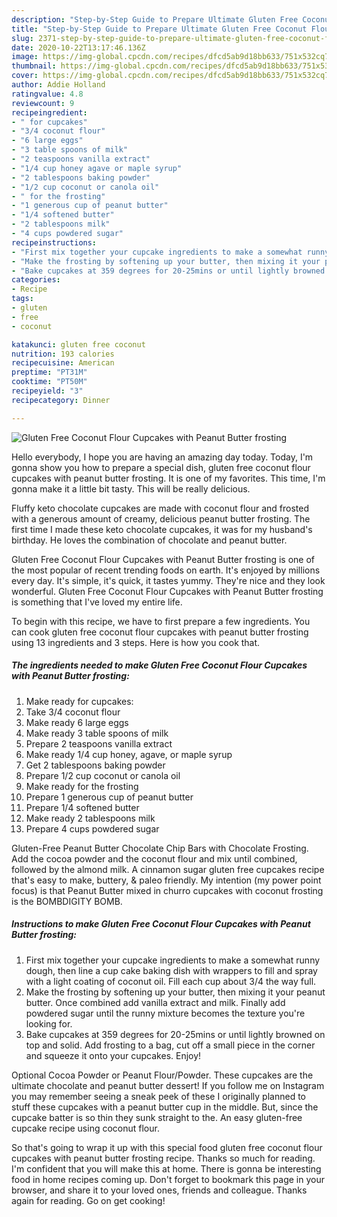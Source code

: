 ```yaml
---
description: "Step-by-Step Guide to Prepare Ultimate Gluten Free Coconut Flour Cupcakes with Peanut Butter frosting"
title: "Step-by-Step Guide to Prepare Ultimate Gluten Free Coconut Flour Cupcakes with Peanut Butter frosting"
slug: 2371-step-by-step-guide-to-prepare-ultimate-gluten-free-coconut-flour-cupcakes-with-peanut-butter-frosting
date: 2020-10-22T13:17:46.136Z
image: https://img-global.cpcdn.com/recipes/dfcd5ab9d18bb633/751x532cq70/gluten-free-coconut-flour-cupcakes-with-peanut-butter-frosting-recipe-main-photo.jpg
thumbnail: https://img-global.cpcdn.com/recipes/dfcd5ab9d18bb633/751x532cq70/gluten-free-coconut-flour-cupcakes-with-peanut-butter-frosting-recipe-main-photo.jpg
cover: https://img-global.cpcdn.com/recipes/dfcd5ab9d18bb633/751x532cq70/gluten-free-coconut-flour-cupcakes-with-peanut-butter-frosting-recipe-main-photo.jpg
author: Addie Holland
ratingvalue: 4.8
reviewcount: 9
recipeingredient:
- " for cupcakes"
- "3/4 coconut flour"
- "6 large eggs"
- "3 table spoons of milk"
- "2 teaspoons vanilla extract"
- "1/4 cup honey agave or maple syrup"
- "2 tablespoons baking powder"
- "1/2 cup coconut or canola oil"
- " for the frosting"
- "1 generous cup of peanut butter"
- "1/4 softened butter"
- "2 tablespoons milk"
- "4 cups powdered sugar"
recipeinstructions:
- "First mix together your cupcake ingredients to make a somewhat runny dough, then line a cup cake baking dish with wrappers to fill and spray with a light coating of coconut oil. Fill each cup about 3/4 the way full."
- "Make the frosting by softening up your butter, then mixing it your peanut butter. Once combined add vanilla extract and milk. Finally add powdered sugar until the runny mixture becomes the texture you&#39;re looking for."
- "Bake cupcakes at 359 degrees for 20-25mins or until lightly browned on top and solid. Add frosting to a bag, cut off a small piece in the corner and squeeze it onto your cupcakes. Enjoy!"
categories:
- Recipe
tags:
- gluten
- free
- coconut

katakunci: gluten free coconut 
nutrition: 193 calories
recipecuisine: American
preptime: "PT31M"
cooktime: "PT50M"
recipeyield: "3"
recipecategory: Dinner

---
```



![Gluten Free Coconut Flour Cupcakes with Peanut Butter frosting](https://img-global.cpcdn.com/recipes/dfcd5ab9d18bb633/751x532cq70/gluten-free-coconut-flour-cupcakes-with-peanut-butter-frosting-recipe-main-photo.jpg)

Hello everybody, I hope you are having an amazing day today. Today, I'm gonna show you how to prepare a special dish, gluten free coconut flour cupcakes with peanut butter frosting. It is one of my favorites. This time, I'm gonna make it a little bit tasty. This will be really delicious.

Fluffy keto chocolate cupcakes are made with coconut flour and frosted with a generous amount of creamy, delicious peanut butter frosting. The first time I made these keto chocolate cupcakes, it was for my husband&#39;s birthday. He loves the combination of chocolate and peanut butter.

Gluten Free Coconut Flour Cupcakes with Peanut Butter frosting is one of the most popular of recent trending foods on earth. It's enjoyed by millions every day. It's simple, it's quick, it tastes yummy. They're nice and they look wonderful. Gluten Free Coconut Flour Cupcakes with Peanut Butter frosting is something that I've loved my entire life.


To begin with this recipe, we have to first prepare a few ingredients. You can cook gluten free coconut flour cupcakes with peanut butter frosting using 13 ingredients and 3 steps. Here is how you cook that.

<!--inarticleads1-->

##### The ingredients needed to make Gluten Free Coconut Flour Cupcakes with Peanut Butter frosting:

1. Make ready  for cupcakes:
1. Take 3/4 coconut flour
1. Make ready 6 large eggs
1. Make ready 3 table spoons of milk
1. Prepare 2 teaspoons vanilla extract
1. Make ready 1/4 cup honey, agave, or maple syrup
1. Get 2 tablespoons baking powder
1. Prepare 1/2 cup coconut or canola oil
1. Make ready  for the frosting
1. Prepare 1 generous cup of peanut butter
1. Prepare 1/4 softened butter
1. Make ready 2 tablespoons milk
1. Prepare 4 cups powdered sugar


Gluten-Free Peanut Butter Chocolate Chip Bars with Chocolate Frosting. Add the cocoa powder and the coconut flour and mix until combined, followed by the almond milk. A cinnamon sugar gluten free cupcakes recipe that&#39;s easy to make, buttery, &amp; paleo friendly. My intention (my power point focus) is that Peanut Butter mixed in churro cupcakes with coconut frosting is the BOMBDIGITY BOMB. 

<!--inarticleads2-->

##### Instructions to make Gluten Free Coconut Flour Cupcakes with Peanut Butter frosting:

1. First mix together your cupcake ingredients to make a somewhat runny dough, then line a cup cake baking dish with wrappers to fill and spray with a light coating of coconut oil. Fill each cup about 3/4 the way full.
1. Make the frosting by softening up your butter, then mixing it your peanut butter. Once combined add vanilla extract and milk. Finally add powdered sugar until the runny mixture becomes the texture you&#39;re looking for.
1. Bake cupcakes at 359 degrees for 20-25mins or until lightly browned on top and solid. Add frosting to a bag, cut off a small piece in the corner and squeeze it onto your cupcakes. Enjoy!


Optional Cocoa Powder or Peanut Flour/Powder. These cupcakes are the ultimate chocolate and peanut butter dessert! If you follow me on Instagram you may remember seeing a sneak peek of these I originally planned to stuff these cupcakes with a peanut butter cup in the middle. But, since the cupcake batter is so thin they sunk straight to the. An easy gluten-free cupcake recipe using coconut flour. 

So that's going to wrap it up with this special food gluten free coconut flour cupcakes with peanut butter frosting recipe. Thanks so much for reading. I'm confident that you will make this at home. There is gonna be interesting food in home recipes coming up. Don't forget to bookmark this page in your browser, and share it to your loved ones, friends and colleague. Thanks again for reading. Go on get cooking!
